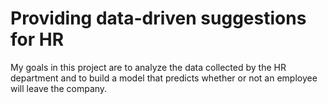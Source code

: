 # Providing data-driven suggestions for HR

My goals in this project are to analyze the data collected by the HR department and to build a model that predicts whether or not an employee will leave the company.
